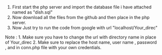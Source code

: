 1. First start the php server and import the database file i have attached named as "dish.sql"
2. Now download all the files from the github and then place in the php server.
3. Now Just try to run the code from google with url "localhost/Your_direc"

Note : 1. Make sure you have to change the url with directory name in place of Your_direc
       2. Make sure to replace the host name, user name , password , and in conn.php file with your own credentials.